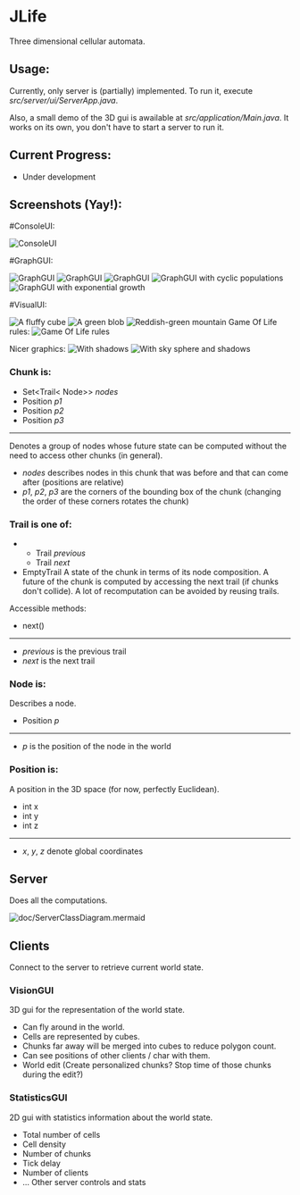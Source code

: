 # JLife
Three dimensional cellular automata.

## Usage:
Currently, only server is (partially) implemented. To run it, execute *src/server/ui/ServerApp.java*.

Also, a small demo of the 3D gui is awailable at *src/application/Main.java*. It works on its own, you don't have to start a server to run it.

## Current Progress:
* Under development

## Screenshots (Yay!):
#ConsoleUI:

![ConsoleUI](doc/screenshots/ConsoleUI.PNG)

#GraphGUI:

![GraphGUI](doc/screenshots/graphGUI1.PNG)
![GraphGUI](doc/screenshots/graphGUI2.PNG)
![GraphGUI](doc/screenshots/graphGUI3.PNG)
![GraphGUI with cyclic populations](doc/screenshots/graphGUI_cyclicWorld.PNG)
![GraphGUI with exponential growth](doc/screenshots/expGrowth.PNG)

#VisualUI:

![A fluffy cube](doc/screenshots/VisualUI.PNG)
![A green blob](doc/screenshots/VisualUI1.PNG)
![Reddish-green mountain](doc/screenshots/VisualUI2.PNG)
Game Of Life rules:
![Game Of Life rules](doc/screenshots/VisualUI3.PNG)

Nicer graphics:
![With shadows](doc/screenshots/VisualUIShadows.PNG)
![With sky sphere and shadows](doc/screenshots/VisualUIShadowsSkySphere.PNG)


### Chunk is:
* Set<Trail< Node>> *nodes*
* Position *p1*
* Position *p2*
* Position *p3*

----------
Denotes a group of nodes whose future state can be computed without the
need to access other chunks (in general).
* *nodes* describes nodes in this chunk that was before and that can
  come after (positions are relative)
* *p1*, *p2*, *p3* are the corners of the bounding box of the chunk
  (changing the order of these corners rotates the chunk)

### Trail is one of:
* * Trail *previous*
  * Trail *next*
* EmptyTrail
A state of the chunk in terms of its node composition. A future of the
chunk is computed by accessing the next trail (if chunks don't collide).
A lot of recomputation can be avoided by reusing trails.

Accessible methods:
* next()

----------
* *previous* is the previous trail
* *next* is the next trail

### Node is:
Describes a node.
* Position *p*

----------
* *p* is the position of the node in the world


### Position is:
A position in the 3D space (for now, perfectly Euclidean).
* int x
* int y
* int z

----------
* *x*, *y*, *z* denote global coordinates

## Server
Does all the computations.

![doc/ServerClassDiagram.mermaid](doc/screenshots/ServerClassDiagram.mermaid.png)


## Clients
Connect to the server to retrieve current world state.

### VisionGUI
3D gui for the representation of the world state.

* Can fly around in the world.
* Cells are represented by cubes.
* Chunks far away will be merged into cubes to reduce polygon count.
* Can see positions of other clients / char with them.
* World edit (Create personalized chunks?
  Stop time of those chunks during the edit?)

### StatisticsGUI
2D gui with statistics information about the world state.

* Total number of cells
* Cell density
* Number of chunks
* Tick delay
* Number of clients
* ... Other server controls and stats
